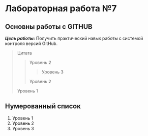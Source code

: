 # Лабораторная работа №7

## Основны работы с GITHUB

***Цель работы:*** Получить практический навык работы с системой контроля версий GitHub.

>Цитата 
>> Уровень 2
>>> Уровень 3
>>
>> Уровень 2
>
>Уровень 1

## Нумерованный список

1. Уровень 1
2. Уровень 2
3. Уровень 3

